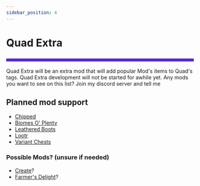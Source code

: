 ```yaml
---
sidebar_position: 4
---
```


# Quad Extra

![](https://raw.githubusercontent.com/LieOnLion/LieOnLion/main/images/strip/lol.png)

Quad Extra will be an extra mod that will add popular Mod's items to Quad's tags. Quad Extra development will not be started for awhile yet. Any mods you want to see on this list? Join my discord server and tell me

## Planned mod support

- [Chipped](https://www.curseforge.com/minecraft/mc-mods/chipped)
- [Biomes O' Plenty](https://www.curseforge.com/minecraft/mc-mods/biomes-o-plenty)
- [Leathered Boots](https://www.curseforge.com/minecraft/mc-mods/leathered-boots)
- [Lootr](https://www.curseforge.com/minecraft/mc-mods/lootr)
- [Variant Chests](https://www.curseforge.com/minecraft/mc-mods/variantchests)

### Possible Mods? (unsure if needed)

- [Create](https://www.curseforge.com/minecraft/mc-mods/create)?
- [Farmer's Delight](https://www.curseforge.com/minecraft/mc-mods/farmers-delight)?